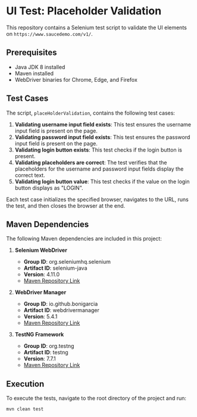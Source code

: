 # UI Test: Placeholder Validation

This repository contains a Selenium test script to validate the UI elements on `https://www.saucedemo.com/v1/`.

## Prerequisites

- Java JDK 8 installed
- Maven installed
- WebDriver binaries for Chrome, Edge, and Firefox

## Test Cases

The script, `placeHolderValidation`, contains the following test cases:

1. **Validating username input field exists**: This test ensures the username input field is present on the page.
2. **Validating password input field exists**: This test ensures the password input field is present on the page.
3. **Validating login button exists**: This test checks if the login button is present.
4. **Validating placeholders are correct**: The test verifies that the placeholders for the username and password input fields display the correct text.
5. **Validating login button value**: This test checks if the value on the login button displays as "LOGIN".

Each test case initializes the specified browser, navigates to the URL, runs the test, and then closes the browser at the end.

## Maven Dependencies

The following Maven dependencies are included in this project:

1. **Selenium WebDriver**
   - **Group ID**: org.seleniumhq.selenium
   - **Artifact ID**: selenium-java
   - **Version**: 4.11.0
   - [Maven Repository Link](https://mvnrepository.com/artifact/org.seleniumhq.selenium/selenium-java)

2. **WebDriver Manager**
   - **Group ID**: io.github.bonigarcia
   - **Artifact ID**: webdrivermanager
   - **Version**: 5.4.1
   - [Maven Repository Link](https://mvnrepository.com/artifact/io.github.bonigarcia/webdrivermanager)

3. **TestNG Framework**
   - **Group ID**: org.testng
   - **Artifact ID**: testng
   - **Version**: 7.7.1
   - [Maven Repository Link](https://mvnrepository.com/artifact/org.testng/testng)

## Execution

To execute the tests, navigate to the root directory of the project and run:

```bash
mvn clean test
